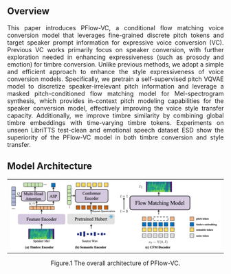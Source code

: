 


<p></p>

## Overview
<p align="justify">
This paper introduces PFlow-VC, a conditional flow matching voice conversion model that leverages fine-grained discrete pitch tokens and target speaker prompt information for expressive voice conversion (VC). Previous VC works primarily focus on speaker conversion, with further exploration needed in enhancing expressiveness (such as prosody and emotion) for timbre conversion. Unlike previous methods, we adopt a simple and efficient approach to enhance the style expressiveness of voice conversion models. Specifically, we pretrain a self-supervised pitch VQVAE model to discretize speaker-irrelevant pitch information and leverage a masked pitch-conditioned flow matching model for Mel-spectrogram synthesis, which provides in-context pitch modeling capabilities for the speaker conversion model, effectively improving the voice style transfer capacity. Additionally, we improve timbre similarity by combining global timbre embeddings with time-varying timbre tokens. Experiments on unseen LibriTTS test-clean and emotional speech dataset ESD show the superiority of the PFlow-VC model in both timbre conversion and style transfer.
</p>


## Model Architecture
<table>
    <tr>
        <td ><center><img src="assets/image/archi.png"/> </center></td>
    </tr>
</table>
<p align="center">Figure.1 The overall architecture of PFlow-VC.</p>



<script>
function pauseOthers(ele) {
    $("audio").not(ele).each(function (index, audio) {audio.pause();});
}
</script>

<style>
.main-content table {
    display: inline-table;
}
table {
    table-layout:fixed;
    width: 100%;
    overflow: hidden;
}
#player{
    width: 100%;
}
</style>
<p>&nbsp;</p> 

